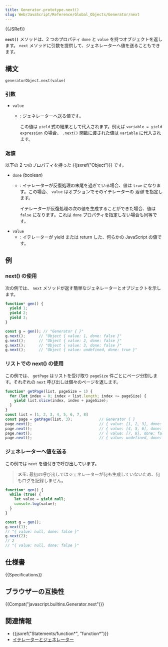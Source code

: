 ```yaml
---
title: Generator.prototype.next()
slug: Web/JavaScript/Reference/Global_Objects/Generator/next
---
```


{{JSRef}}

**`next()`** メソッドは、2 つのプロパティ `done` と `value` を持つオブジェクトを返します。 `next` メソッドに引数を提供して、ジェネレーターへ値を送ることもできます。

## 構文

```js-nolint
generatorObject.next(value)
```

### 引数

- `value`
  - : ジェネレーターへ送る値です。

    この値は `yield` 式の結果として代入されます。例えば `variable = yield expression` の場合、 `.next()` 関数に渡された値は `variable` に代入されます。

### 返値

以下の 2 つのプロパティを持った {{jsxref("Object")}} です。

- `done` (boolean)
  - : イテレーターが反復処理の末尾を過ぎている場合、値は `true` になります。この場合、 `value` はオプションでそのイテレーターの _返値_ を指定します。

    イテレーターが反復処理の次の値を生成することができた場合、値は `false` になります。これは `done` プロパティを指定しない場合も同等です。
- `value`
  - : イテレーターが yield または return した、何らかの JavaScript の値です。

## 例

### next() の使用

次の例では、 `next` メソッドが返す簡単なジェネレーターとオブジェクトを示します。

```js
function* gen() {
  yield 1;
  yield 2;
  yield 3;
}

const g = gen(); // "Generator { }"
g.next();      // "Object { value: 1, done: false }"
g.next();      // "Object { value: 2, done: false }"
g.next();      // "Object { value: 3, done: false }"
g.next();      // "Object { value: undefined, done: true }"
```

### リストでの next() の使用

この例では、 `getPage` はリストを受け取り `pageSize` 件ごとにページ分割します。それぞれの `next` 呼び出しは個々のページを返します。

```js
function* getPage(list, pageSize = 1) {
  for (let index = 0; index < list.length; index += pageSize) {
    yield list.slice(index, index + pageSize);
  }
}
const list = [1, 2, 3, 4, 5, 6, 7, 8]
const page = getPage(list, 3);            // Generator { }
page.next();                              // { value: [1, 2, 3], done: false }
page.next();                              // { value: [4, 5, 6], done: false }
page.next();                              // { value: [7, 8], done: false }
page.next();                              // { value: undefined, done: true }
```

### ジェネレーターへ値を送る

この例では `next` を値付きで呼び出しています。

> **メモ:** 最初の呼び出しではジェネレーターが何も生成していないため、何もログを記録しません。

```js
function* gen() {
  while (true) {
    let value = yield null;
    console.log(value);
  }
}

const g = gen();
g.next(1);
// "{ value: null, done: false }"
g.next(2);
// 2
// "{ value: null, done: false }"
```

## 仕様書

{{Specifications}}

## ブラウザーの互換性

{{Compat("javascript.builtins.Generator.next")}}

## 関連情報

- {{jsxref("Statements/function*", "function*")}}
- [イテレーターとジェネレーター](/ja/docs/Web/JavaScript/Guide/Iterators_and_Generators)
